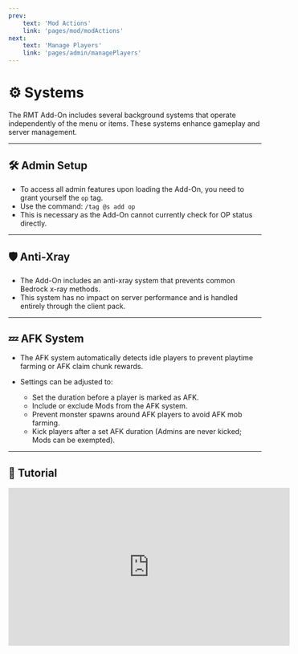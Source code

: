 ```yaml
---
prev: 
    text: 'Mod Actions'
    link: 'pages/mod/modActions'
next: 
    text: 'Manage Players'
    link: 'pages/admin/managePlayers'
---
```



# ⚙️ Systems

The RMT Add-On includes several background systems that operate independently of the menu or items. These systems enhance gameplay and server management.

---

## 🛠️ Admin Setup

* To access all admin features upon loading the Add-On, you need to grant yourself the `op` tag.
* Use the command: `/tag @s add op`
* This is necessary as the Add-On cannot currently check for OP status directly.

---

## 🛡️ Anti-Xray

* The Add-On includes an anti-xray system that prevents common Bedrock x-ray methods.
* This system has no impact on server performance and is handled entirely through the client pack.

---

## 💤 AFK System

* The AFK system automatically detects idle players to prevent playtime farming or AFK claim chunk rewards.
* Settings can be adjusted to:

  * Set the duration before a player is marked as AFK.
  * Include or exclude Mods from the AFK system.
  * Prevent monster spawns around AFK players to avoid AFK mob farming.
  * Kick players after a set AFK duration (Admins are never kicked; Mods can be exempted).

---

## 🎥 Tutorial

<iframe width="560" height="315" src="https://www.youtube.com/embed/f9dQegArmWI?si=v8J3LGRTUNEp9BJQ&amp;start=25" title="Systems Tutorial" frameborder="0" allow="accelerometer; autoplay; clipboard-write; encrypted-media; gyroscope; picture-in-picture; web-share" referrerpolicy="strict-origin-when-cross-origin" allowfullscreen></iframe>
